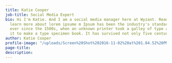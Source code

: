 ```yaml
---
title: Katie Cooper
job-title: Social Media Expert
bio: Hi I'm Katie. And I am a social media manager here at Wyzant. Read my posts to
  learn more about lorem ipsume m Ipsum has been the industry's standard dummy text
  ever since the 1500s, when an unknown printer took a galley of type and scrambled
  it to make a type specimen book. It has survived not only five centuries, b
author: Katie Cooper
profile-image: "/uploads/Screen%20Shot%202016-11-02%20at%201.04.52%20PM.png"
page-title:
description:
---
```


